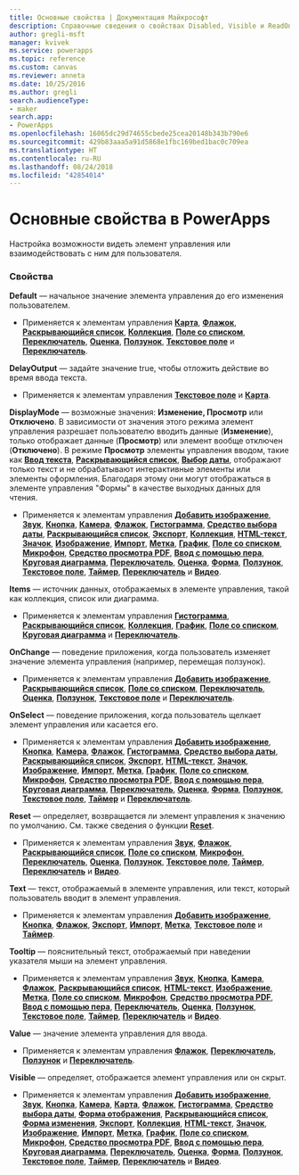 ```yaml
---
title: Основные свойства | Документация Майкрософт
description: Справочные сведения о свойствах Disabled, Visible и ReadOnly.
author: gregli-msft
manager: kvivek
ms.service: powerapps
ms.topic: reference
ms.custom: canvas
ms.reviewer: anneta
ms.date: 10/25/2016
ms.author: gregli
search.audienceType:
- maker
search.app:
- PowerApps
ms.openlocfilehash: 16065dc29d74655cbede25cea20148b343b790e6
ms.sourcegitcommit: 429b83aaa5a91d5868e1fbc169bed1bac0c709ea
ms.translationtype: HT
ms.contentlocale: ru-RU
ms.lasthandoff: 08/24/2018
ms.locfileid: "42854014"
---
```

# <a name="core-properties-in-powerapps"></a>Основные свойства в PowerApps
Настройка возможности видеть элемент управления или взаимодействовать с ним для пользователя.

### <a name="properties"></a>Свойства
**Default** — начальное значение элемента управления до его изменения пользователем.

* Применяется к элементам управления **[Карта](control-card.md)**, **[Флажок](control-check-box.md)**, **[Раскрывающийся список](control-drop-down.md)**, **[Коллекция](control-gallery.md)**, **[Поле со списком](control-list-box.md)**, **[Переключатель](control-radio.md)**, **[Оценка](control-rating.md)**, **[Ползунок](control-slider.md)**, **[Текстовое поле](control-text-input.md)** и **[Переключатель](control-toggle.md)**.

**DelayOutput** — задайте значение true, чтобы отложить действие во время ввода текста.

* Применяется к элементам управления **[Текстовое поле](control-text-input.md)** и **[Карта](control-card.md)**.

**DisplayMode** — возможные значения: **Изменение, Просмотр** или **Отключено**. В зависимости от значения этого режима элемент управления разрешает пользователю вводить данные (**Изменение**), только отображает данные (**Просмотр**) или элемент вообще отключен (**Отключено**).  В режиме **Просмотр** элементы управления вводом, такие как **[Ввод текста](control-text-input.md)**, **[Раскрывающийся список](control-drop-down.md)**, **[Выбор даты](control-date-picker.md)**, отображают только текст и не обрабатывают интерактивные элементы или элементы оформления.  Благодаря этому они могут отображаться в элементе управления "Формы" в качестве выходных данных для чтения.

* Применяется к элементам управления **[Добавить изображение](control-add-picture.md)**, **[Звук](control-audio-video.md)**, **[Кнопка](control-button.md)**, **[Камера](control-camera.md)**, **[Флажок](control-check-box.md)**, **[Гистограмма](control-column-line-chart.md)**, **[Средство выбора даты](control-date-picker.md)**, **[Раскрывающийся список](control-drop-down.md)**, **[Экспорт](control-export-import.md)**, **[Коллекция](control-gallery.md)**, **[HTML-текст](control-html-text.md)**, **[Значок](control-shapes-icons.md)**, **[Изображение](control-image.md)**, **[Импорт](control-export-import.md)**, **[Метка](control-text-box.md)**, **[График](control-column-line-chart.md)**, **[Поле со списком](control-list-box.md)**, **[Микрофон](control-microphone.md)**, **[Средство просмотра PDF](control-pdf-viewer.md)**, **[Ввод с помощью пера](control-pen-input.md)**, **[Круговая диаграмма](control-pie-chart.md)**, **[Переключатель](control-radio.md)**, **[Оценка](control-rating.md)**, **[Форма](control-shapes-icons.md)**, **[Ползунок](control-slider.md)**, **[Текстовое поле](control-text-input.md)**, **[Таймер](control-timer.md)**, **[Переключатель](control-toggle.md)** и **[Видео](control-audio-video.md)**.

**Items** — источник данных, отображаемых в элементе управления, такой как коллекция, список или диаграмма.

* Применяется к элементам управления **[Гистограмма](control-column-line-chart.md)**, **[Раскрывающийся список](control-drop-down.md)**, **[Коллекция](control-gallery.md)**, **[График](control-column-line-chart.md)**, **[Поле со списком](control-list-box.md)**, **[Круговая диаграмма](control-pie-chart.md)** и **[Переключатель](control-radio.md)**.

**OnChange** — поведение приложения, когда пользователь изменяет значение элемента управления (например, перемещая ползунок).

* Применяется к элементам управления **[Добавить изображение](control-add-picture.md)**, **[Раскрывающийся список](control-drop-down.md)**, **[Поле со списком](control-list-box.md)**, **[Переключатель](control-radio.md)**, **[Оценка](control-rating.md)**, **[Ползунок](control-slider.md)**, **[Текстовое поле](control-text-input.md)** и **[Переключатель](control-toggle.md)**.

**OnSelect** — поведение приложения, когда пользователь щелкает элемент управления или касается его.

* Применяется к элементам управления **[Добавить изображение](control-add-picture.md)**, **[Кнопка](control-button.md)**, **[Камера](control-camera.md)**, **[Флажок](control-check-box.md)**, **[Гистограмма](control-column-line-chart.md)**, **[Средство выбора даты](control-date-picker.md)**, **[Раскрывающийся список](control-drop-down.md)**, **[Экспорт](control-export-import.md)**, **[HTML-текст](control-html-text.md)**, **[Значок](control-shapes-icons.md)**, **[Изображение](control-image.md)**, **[Импорт](control-export-import.md)**, **[Метка](control-text-box.md)**, **[График](control-column-line-chart.md)**, **[Поле со списком](control-list-box.md)**, **[Микрофон](control-microphone.md)**, **[Средство просмотра PDF](control-pdf-viewer.md)**, **[Ввод с помощью пера](control-pen-input.md)**, **[Круговая диаграмма](control-pie-chart.md)**, **[Переключатель](control-radio.md)**, **[Оценка](control-rating.md)**, **[Форма](control-shapes-icons.md)**, **[Ползунок](control-slider.md)**, **[Текстовое поле](control-text-input.md)**, **[Таймер](control-timer.md)** и **[Переключатель](control-toggle.md)**.

**Reset** — определяет, возвращается ли элемент управления к значению по умолчанию.  См. также сведения о функции **[Reset](../functions/function-reset.md)**.

* Применяется к элементам управления **[Звук](control-audio-video.md)**, **[Флажок](control-check-box.md)**, **[Раскрывающийся список](control-drop-down.md)**, **[Поле со списком](control-list-box.md)**, **[Микрофон](control-microphone.md)**, **[Переключатель](control-radio.md)**, **[Оценка](control-rating.md)**, **[Ползунок](control-slider.md)**, **[Текстовое поле](control-text-input.md)**, **[Таймер](control-timer.md)**, **[Переключатель](control-toggle.md)** и **[Видео](control-audio-video.md)**.

**Text** — текст, отображаемый в элементе управления, или текст, который пользователь вводит в элемент управления.

* Применяется к элементам управления **[Добавить изображение](control-add-picture.md)**, **[Кнопка](control-button.md)**, **[Флажок](control-check-box.md)**, **[Экспорт](control-export-import.md)**, **[Импорт](control-export-import.md)**, **[Метка](control-text-box.md)**, **[Текстовое поле](control-text-input.md)** и **[Таймер](control-timer.md)**.

**Tooltip** — пояснительный текст, отображаемый при наведении указателя мыши на элемент управления.

* Применяется к элементам управления **[Звук](control-audio-video.md)**, **[Кнопка](control-button.md)**, **[Камера](control-camera.md)**, **[Флажок](control-check-box.md)**, **[Раскрывающийся список](control-drop-down.md)**, **[HTML-текст](control-html-text.md)**, **[Изображение](control-image.md)**, **[Метка](control-text-box.md)**, **[Поле со списком](control-list-box.md)**, **[Микрофон](control-microphone.md)**, **[Средство просмотра PDF](control-pdf-viewer.md)**, **[Ввод с помощью пера](control-pen-input.md)**, **[Переключатель](control-radio.md)**, **[Оценка](control-rating.md)**, **[Ползунок](control-slider.md)**, **[Текстовое поле](control-text-input.md)**, **[Таймер](control-timer.md)**, **[Переключатель](control-toggle.md)** и **[Видео](control-audio-video.md)**.

**Value** — значение элемента управления для ввода.

* Применяется к элементам управления **[Флажок](control-check-box.md)**, **[Переключатель](control-radio.md)**, **[Ползунок](control-slider.md)** и **[Переключатель](control-toggle.md)**.

**Visible** — определяет, отображается элемент управления или он скрыт.

* Применяется к элементам управления **[Добавить изображение](control-add-picture.md)**, **[Звук](control-audio-video.md)**, **[Кнопка](control-button.md)**, **[Камера](control-camera.md)**, **[Карта](control-card.md)**, **[Флажок](control-check-box.md)**, **[Гистограмма](control-column-line-chart.md)**, **[Средство выбора даты](control-date-picker.md)**, **[Форма отображения](control-form-detail.md)**, **[Раскрывающийся список](control-drop-down.md)**, **[Форма изменения](control-form-detail.md)**, **[Экспорт](control-export-import.md)**, **[Коллекция](control-gallery.md)**, **[HTML-текст](control-html-text.md)**, **[Значок](control-shapes-icons.md)**, **[Изображение](control-image.md)**, **[Импорт](control-export-import.md)**, **[Метка](control-text-box.md)**, **[График](control-column-line-chart.md)**, **[Поле со списком](control-list-box.md)**, **[Микрофон](control-microphone.md)**, **[Средство просмотра PDF](control-pdf-viewer.md)**, **[Ввод с помощью пера](control-pen-input.md)**, **[Круговая диаграмма](control-pie-chart.md)**, **[Переключатель](control-radio.md)**, **[Оценка](control-rating.md)**, **[Форма](control-shapes-icons.md)**, **[Ползунок](control-slider.md)**, **[Текстовое поле](control-text-input.md)**, **[Таймер](control-timer.md)**, **[Переключатель](control-toggle.md)** и **[Видео](control-audio-video.md)**.

